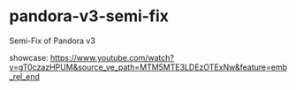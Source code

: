 # pandora-v3-semi-fix
 Semi-Fix of Pandora v3

showcase:
https://www.youtube.com/watch?v=gT0czazHPUM&source_ve_path=MTM5MTE3LDEzOTExNw&feature=emb_rel_end
